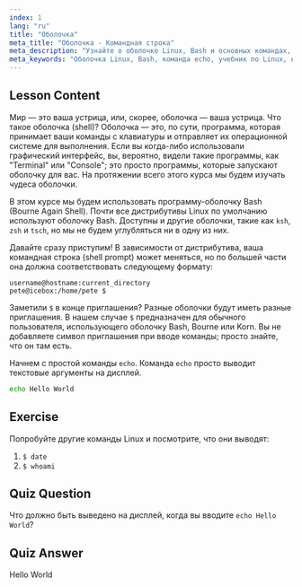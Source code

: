 ```yaml
---
index: 1
lang: "ru"
title: "Оболочка"
meta_title: "Оболочка - Командная строка"
meta_description: "Узнайте о оболочке Linux, Bash и основных командах, таких как 'echo'. Разберитесь с приглашениями командной строки и начните свое путешествие по Linux с этим руководством для начинающих."
meta_keywords: "Оболочка Linux, Bash, команда echo, учебник по Linux, командная строка, Linux для начинающих, приглашение командной строки, руководство по Linux"
---
```


## Lesson Content

Мир — это ваша устрица, или, скорее, оболочка — ваша устрица. Что такое оболочка (shell)? Оболочка — это, по сути, программа, которая принимает ваши команды с клавиатуры и отправляет их операционной системе для выполнения. Если вы когда-либо использовали графический интерфейс, вы, вероятно, видели такие программы, как "Terminal" или "Console"; это просто программы, которые запускают оболочку для вас. На протяжении всего этого курса мы будем изучать чудеса оболочки.

В этом курсе мы будем использовать программу-оболочку Bash (Bourne Again Shell). Почти все дистрибутивы Linux по умолчанию используют оболочку Bash. Доступны и другие оболочки, такие как `ksh`, `zsh` и `tsch`, но мы не будем углубляться ни в одну из них.

Давайте сразу приступим! В зависимости от дистрибутива, ваша командная строка (shell prompt) может меняться, но по большей части она должна соответствовать следующему формату:

```plaintext
username@hostname:current_directory
pete@icebox:/home/pete $
```

Заметили `$` в конце приглашения? Разные оболочки будут иметь разные приглашения. В нашем случае `$` предназначен для обычного пользователя, использующего оболочку Bash, Bourne или Korn. Вы не добавляете символ приглашения при вводе команды; просто знайте, что он там есть.

Начнем с простой команды `echo`. Команда `echo` просто выводит текстовые аргументы на дисплей.

```bash
echo Hello World
```

## Exercise

Попробуйте другие команды Linux и посмотрите, что они выводят:

1. `$ date`
2. `$ whoami`

## Quiz Question

Что должно быть выведено на дисплей, когда вы вводите `echo Hello World`?

## Quiz Answer

Hello World
